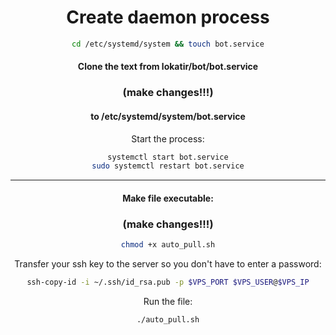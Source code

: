<div align="center">


# Create daemon process



```bash
cd /etc/systemd/system && touch bot.service
```

#### Clone the text from lokatir/bot/bot.service 
### (make changes!!!)
#### to /etc/systemd/system/bot.service

   
 Start the process:

```bash
systemctl start bot.service
sudo systemctl restart bot.service
```

---

 #### Make file executable:
 ### (make changes!!!)
```bash
chmod +x auto_pull.sh
```

 Transfer your ssh key to the server so you don't have to enter a password:
    
```bash
ssh-copy-id -i ~/.ssh/id_rsa.pub -p $VPS_PORT $VPS_USER@$VPS_IP
```
 Run the file:

```bash
./auto_pull.sh
```


